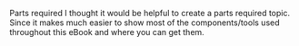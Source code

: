 Parts required
I thought it would be helpful to create a parts required topic. Since it makes much easier to show most of the components/tools used
throughout this eBook and where you can get them.